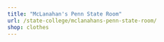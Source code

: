 ```yaml
---
title: "McLanahan's Penn State Room"
url: /state-college/mclanahans-penn-state-room/
shop: clothes
---
```

